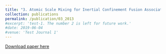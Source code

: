 ```yaml
---
title: "3. Atomic Scale Mixing for Inertial Confinement Fusion Associated Hydro Instabilities"
collection: publications
permalink: /publication/03_2013
#excerpt: 'test-1. The number 2 is left for future work.'
#date: 2019-06-04
#venue: 'Test Journal 1'
---
```

[Download paper here](https://www.sciencedirect.com/science/article/pii/S157418181300013X)
